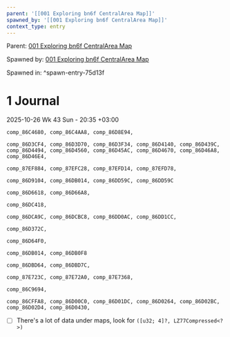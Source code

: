```yaml
---
parent: '[[001 Exploring bn6f CentralArea Map]]'
spawned_by: '[[001 Exploring bn6f CentralArea Map]]'
context_type: entry
---
```


Parent: [001 Exploring bn6f CentralArea Map](../001%20Exploring%20bn6f%20CentralArea%20Map.md)

Spawned by: [001 Exploring bn6f CentralArea Map](../001%20Exploring%20bn6f%20CentralArea%20Map.md)

Spawned in: [<a name="spawn-entry-75d13f" />^spawn-entry-75d13f](../001%20Exploring%20bn6f%20CentralArea%20Map.md#spawn-entry-75d13f)

# 1 Journal

2025-10-26 Wk 43 Sun - 20:35 +03:00

````
comp_86C4680, comp_86C4AA8, comp_86D8E94, 

comp_86D3CF4, comp_86D3D70, comp_86D3F34, comp_86D4140, comp_86D439C, comp_86D4494, comp_86D4560, comp_86D45AC, comp_86D4670, comp_86D46A8, comp_86D46E4,

comp_87EF884, comp_87EFC28, comp_87EFD14, comp_87EFD78, 

comp_86D9104, comp_86DB014, comp_86DD59C, comp_86DD59C

comp_86D6618, comp_86D66A8, 

comp_86DC418, 

comp_86DCA9C, comp_86DCBC8, comp_86DD0AC, comp_86DD1CC, 

comp_86D372C, 

comp_86D64F0,

comp_86DB014, comp_86DB0F8

comp_86DBD64, comp_86DBD7C, 

comp_87E723C, comp_87E72A0, comp_87E7368, 

comp_86C9694,

comp_86CFFA8, comp_86D00C0, comp_86D01DC, comp_86D0264, comp_86D02BC, comp_86D02D4, comp_86D0430, 
````

* [ ] There's a lot of data under maps, look for `([u32; 4]?, LZ77Compressed<?>)`
